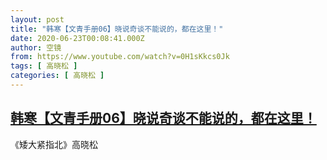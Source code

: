 ```yaml
---
layout: post
title: "韩寒【文青手册06】晓说奇谈不能说的，都在这里！"
date: 2020-06-23T00:08:41.000Z
author: 空镜
from: https://www.youtube.com/watch?v=0H1sKkcs0Jk
tags: [ 高晓松 ]
categories: [ 高晓松 ]
---
```

<!--1592870921000-->
[韩寒【文青手册06】晓说奇谈不能说的，都在这里！](https://www.youtube.com/watch?v=0H1sKkcs0Jk)
------

<div>
《矮大紧指北》高晓松
</div>
